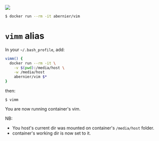 [![](https://img.shields.io/badge/%F0%9F%90%B3-abernier%2Fvim-%23179cec)](https://hub.docker.com/r/abernier/vim)

```sh
$ docker run --rm -it abernier/vim
```

# `vimm` alias

In your `~/.bash_profile`, add:

```sh
vimm() {
  docker run --rm -it \
    -v $(pwd):/media/host \
    -w /media/host
    abernier/vim $*
}
```

then:

```
$ vimm
```

You are now running container's vim.

NB:
- You host's current dir was mounted on container's `/media/host` folder.
- container's working dir is now set to it.

